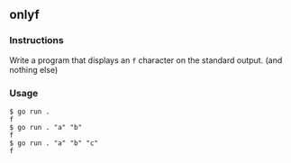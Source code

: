 ## onlyf

### Instructions

Write a program that displays an `f` character on the standard output. (and nothing else)

### Usage

```console
$ go run .
f
$ go run . "a" "b"
f
$ go run . "a" "b" "c"
f
```
